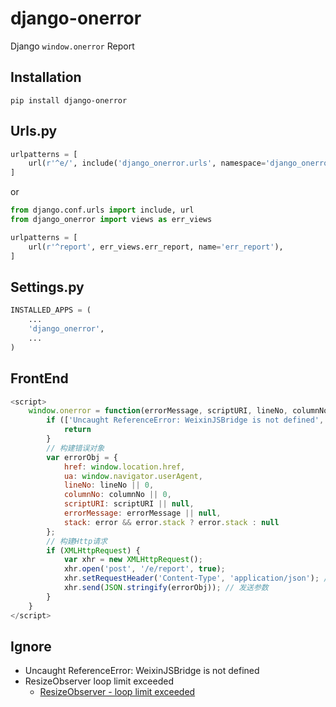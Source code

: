 # django-onerror
Django ``window.onerror`` Report

## Installation
```shell
pip install django-onerror
```

## Urls.py
```python
urlpatterns = [
    url(r'^e/', include('django_onerror.urls', namespace='django_onerror')),
]
```
or
```python
from django.conf.urls import include, url
from django_onerror import views as err_views

urlpatterns = [
    url(r'^report', err_views.err_report, name='err_report'),
]
```

## Settings.py
```python
INSTALLED_APPS = (
    ...
    'django_onerror',
    ...
)
```

## FrontEnd
```javascript
<script>
    window.onerror = function(errorMessage, scriptURI, lineNo, columnNo, error) {
        if (['Uncaught ReferenceError: WeixinJSBridge is not defined', 'ResizeObserver loop limit exceeded'].indexOf(errorMessage) >= 0) {
            return
        }
        // 构建错误对象
        var errorObj = {
            href: window.location.href,
            ua: window.navigator.userAgent,
            lineNo: lineNo || 0,
            columnNo: columnNo || 0,
            scriptURI: scriptURI || null,
            errorMessage: errorMessage || null,
            stack: error && error.stack ? error.stack : null
        };
        // 构建Http请求
        if (XMLHttpRequest) {
            var xhr = new XMLHttpRequest();
            xhr.open('post', '/e/report', true);
            xhr.setRequestHeader('Content-Type', 'application/json'); // 设置请求头
            xhr.send(JSON.stringify(errorObj)); // 发送参数
        }
    }
</script>
```

## Ignore
* Uncaught ReferenceError: WeixinJSBridge is not defined
* ResizeObserver loop limit exceeded
    * [ResizeObserver - loop limit exceeded](https://stackoverflow.com/questions/49384120/resizeobserver-loop-limit-exceeded)
